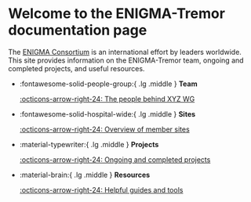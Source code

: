 # Welcome to the ENIGMA-Tremor documentation page

The [ENIGMA Consortium](https://enigma.ini.usc.edu/about-2/) is an international effort by leaders worldwide. This site provides information on the ENIGMA-Tremor team, ongoing and completed projects, and useful resources.  

<div class="grid cards" markdown>

- :fontawesome-solid-people-group:{ .lg .middle } __Team__

    [:octicons-arrow-right-24: The people behind XYZ WG](working_group/team.md)

- :fontawesome-solid-hospital-wide:{ .lg .middle } __Sites__

    [:octicons-arrow-right-24: Overview of member sites](working_group/existing_sites.md)

- :material-typewriter:{ .lg .middle } __Projects__

    [:octicons-arrow-right-24: Ongoing and completed projects](projects/propose_a_project.md)
    
- :material-brain:{ .lg .middle } __Resources__

    [:octicons-arrow-right-24: Helpful guides and tools](resources/how_to_guides/overview.md)

</div>
